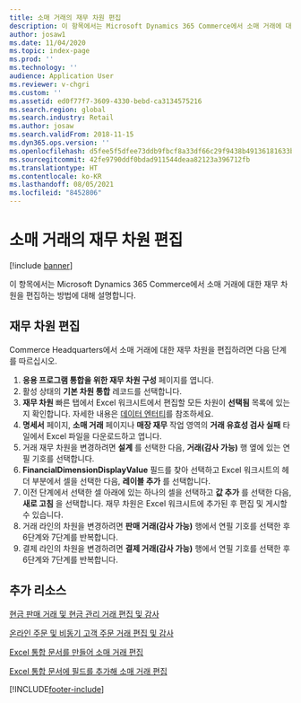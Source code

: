 ```yaml
---
title: 소매 거래의 재무 차원 편집
description: 이 항목에서는 Microsoft Dynamics 365 Commerce에서 소매 거래에 대한 재무 차원을 편집하는 방법에 대해 설명합니다.
author: josaw1
ms.date: 11/04/2020
ms.topic: index-page
ms.prod: ''
ms.technology: ''
audience: Application User
ms.reviewer: v-chgri
ms.custom: ''
ms.assetid: ed0f77f7-3609-4330-bebd-ca3134575216
ms.search.region: global
ms.search.industry: Retail
ms.author: josaw
ms.search.validFrom: 2018-11-15
ms.dyn365.ops.version: ''
ms.openlocfilehash: d5fee5f5dfee73ddb9fbcf8a33df66c29f9438b49136181633b989d1a02ef4f5
ms.sourcegitcommit: 42fe9790ddf0bdad911544deaa82123a396712fb
ms.translationtype: HT
ms.contentlocale: ko-KR
ms.lasthandoff: 08/05/2021
ms.locfileid: "8452806"
---
```

# <a name="edit-financial-dimensions-for-retail-transactions"></a>소매 거래의 재무 차원 편집

[!include [banner](../includes/banner.md)]

이 항목에서는 Microsoft Dynamics 365 Commerce에서 소매 거래에 대한 재무 차원을 편집하는 방법에 대해 설명합니다.

## <a name="edit-financial-dimensions"></a>재무 차원 편집

Commerce Headquarters에서 소매 거래에 대한 재무 차원을 편집하려면 다음 단계를 따르십시오.

1. **응용 프로그램 통합을 위한 재무 차원 구성** 페이지를 엽니다.
1. 활성 상태의 **기본 차원 통합** 레코드를 선택합니다.
1. **재무 차원** 빠른 탭에서 Excel 워크시트에서 편집할 모든 차원이 **선택됨** 목록에 있는지 확인합니다. 자세한 내용은 [데이터 엔터티](../fin-ops-core/dev-itpro/financial/financial-dimension-configuration-integration.md#data-entities)를 참조하세요.
1. **명세서** 페이지, **소매 거래** 페이지나 **매장 재무** 작업 영역의 **거래 유효성 검사 실패** 타일에서 Excel 파일을 다운로드하고 엽니다.
1. 거래 재무 차원을 변경하려면 **설계** 를 선택한 다음, **거래(감사 가능)** 행 옆에 있는 연필 기호를 선택합니다.
1. **FinancialDimensionDisplayValue** 필드를 찾아 선택하고 Excel 워크시트의 헤더 부분에서 셀을 선택한 다음, **레이블 추가** 를 선택합니다.
1. 이전 단계에서 선택한 셀 아래에 있는 하나의 셀을 선택하고 **값 추가** 를 선택한 다음, **새로 고침** 을 선택합니다. 재무 차원은 Excel 워크시트에 추가된 후 편집 및 게시할 수 있습니다.
1. 거래 라인의 차원을 변경하려면 **판매 거래(감사 가능)** 행에서 연필 기호를 선택한 후 6단계와 7단계를 반복합니다.
1. 결제 라인의 차원을 변경하려면 **결제 거래(감사 가능)** 행에서 연필 기호를 선택한 후 6단계와 7단계를 반복합니다.

## <a name="additional-resources"></a>추가 리소스

[현금 판매 거래 및 현금 관리 거래 편집 및 감사](edit-cash-trans.md)

[온라인 주문 및 비동기 고객 주문 거래 편집 및 감사](edit-order-trans.md)

[Excel 통합 문서를 만들어 소매 거래 편집](create-excel-edit.md)

[Excel 통합 문서에 필드를 추가해 소매 거래 편집](add-fields-excel.md)


[!INCLUDE[footer-include](../includes/footer-banner.md)]